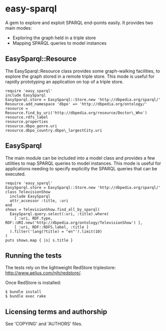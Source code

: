 easy-sparql
===========

A gem to explore and exploit SPARQL end-points easily. It provides two main modes:

* Exploring the graph held in a triple store
* Mapping SPARQL queries to model instances

EasySparql::Resource
--------------------

The EasySparql::Resource class provides some graph-walking facilities,
to explore the graph stored in a remote triple store. This mode is useful
for rapidly prototyping an application on top of a triple store.

    require 'easy_sparql'
    include EasySparql
    EasySparql.store = EasySparql::Store.new 'http://dbpedia.org/sparql/'
    Resource.add_namespace 'dbpo' => 'http://dbpedia.org/ontology/'
    resource = Resource.find_by_uri('http://dbpedia.org/resource/Doctor\_Who')
    resource.rdfs_label
    resource.properties
    resource.dbpo_genre.uri
    resource.dbpo_country.dbpo\_largestCity.uri


EasySparql
----------

The main module can be included into a model class and provides a few
utilities to map SPARQL queries to model instances. This mode is useful
for applications needing to specify explicitly the SPARQL queries
that can be executed.


    require 'easy_sparql'
    EasySparql.store = EasySparql::Store.new 'http://dbpedia.org/sparql/'
    class TelevisionShow
      include EasySparql
      attr_accessor :title, :uri
    end
    shows = TelevisionShow.find_all_by_sparql(
      EasySparql.query.select(:uri, :title).where(
        [ :uri, RDF.type, RDF::URI.new('http://dbpedia.org/ontology/TelevisionShow') ], 
        [ :uri, RDF::RDFS.label, :title ] 
      ).filter('lang(?title) = "en"').limit(10)
    )
    puts shows.map { |s| s.title }


Running the tests
-----------------

The tests rely on the lightweight RedStore triplestore: http://www.aelius.com/njh/redstore/.

Once RedStore is installed:

    $ bundle install
    $ bundle exec rake


Licensing terms and authorship
------------------------------

See 'COPYING' and 'AUTHORS' files.
